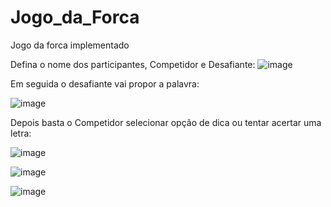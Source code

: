 # Jogo_da_Forca
Jogo da forca implementado

Defina o nome dos participantes, Competidor e Desafiante:
![image](https://user-images.githubusercontent.com/67521304/198058562-01a55e18-d046-4a63-99b2-b0a4a5fe8068.png)

Em seguida o desafiante vai propor a palavra:

![image](https://user-images.githubusercontent.com/67521304/198059192-2aaf1962-9b66-45a5-a269-8d062971974f.png)

Depois basta o Competidor selecionar opção de dica ou tentar acertar uma letra:

![image](https://user-images.githubusercontent.com/67521304/198059473-99a31170-4520-4451-80fb-e75c97ee2150.png)

![image](https://user-images.githubusercontent.com/67521304/198059780-7ebdafad-0142-486a-afc8-6f1f263cc869.png)

![image](https://user-images.githubusercontent.com/67521304/198059892-129e0501-98c0-45a7-805d-9d4b1b408db4.png)
